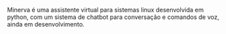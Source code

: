 Minerva é uma assistente virtual para sistemas linux desenvolvida em python, com um sistema de chatbot para conversação e comandos de voz, ainda em desenvolvimento.

